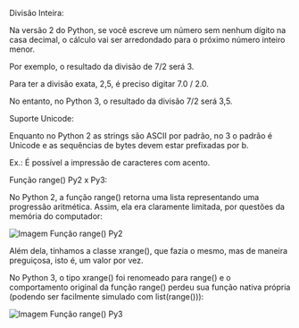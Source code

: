 Divisão Inteira: 

Na versão 2 do Python, se você escreve um número sem nenhum dígito na casa decimal, o cálculo vai ser arredondado para o próximo número inteiro menor.  

Por exemplo, o resultado da divisão de 7/2 será 3.  

Para ter a divisão exata, 2,5, é preciso digitar 7.0 / 2.0.  

No entanto, no Python 3, o resultado da divisão 7/2 será 3,5.  

Suporte Unicode: 

Enquanto no Python 2 as strings são ASCII por padrão, no 3 o padrão é Unicode e as sequências de bytes devem estar prefixadas por b.  

Ex.: É possível a impressão de caracteres com acento. 

Função range() Py2 x Py3: 

No Python 2, a função range() retorna uma lista representando uma progressão aritmética. Assim, ela era claramente limitada, por questões da memória do computador:

![Imagem Função range() Py2](https://user-images.githubusercontent.com/28628031/154844284-8934cef3-5ba8-4d80-9e3b-8e17dc4411eb.png) 

Além dela, tínhamos a classe xrange(), que fazia o mesmo, mas de maneira preguiçosa, isto é, um valor por vez. 

No Python 3, o tipo xrange() foi renomeado para range() e o comportamento original da função range() perdeu sua função nativa própria (podendo ser facilmente simulado com list(range())):

![Imagem Função range() Py3](https://user-images.githubusercontent.com/28628031/154844332-d990633c-7277-45d6-815c-37b094c9617e.png)



 
